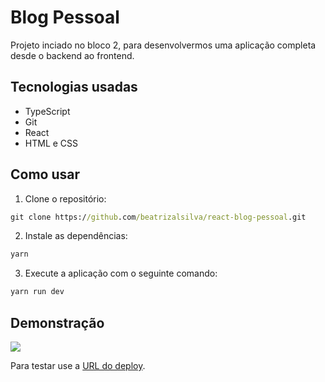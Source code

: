 # Blog Pessoal
Projeto inciado no bloco 2, para desenvolvermos uma aplicação completa desde o backend ao frontend.

## Tecnologias usadas
- TypeScript
- Git
- React
- HTML e CSS

## Como usar
1. Clone o repositório:
```cmd
git clone https://github.com/beatrizalsilva/react-blog-pessoal.git
```

2. Instale as dependências:
```bash
yarn
```

3. Execute a aplicação com o seguinte comando:
```bash
yarn run dev
```

## Demonstração
<img src="https://github.com/beatrizalsilva/react-blog-pessoal/blob/main/src/assets/images/preview.gif">

Para testar use a [URL do deploy](https://blog-pessoal-iota-roan.vercel.app/).
